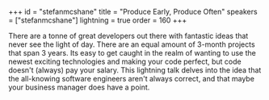 +++
id = "stefanmcshane"
title = "Produce Early, Produce Often"
speakers = ["stefanmcshane"]
lightning = true
order = 160
+++

There are a tonne of great developers out there with fantastic ideas that never see the light of day. 
There are an equal amount of 3-month projects that span 3 years.
Its easy to get caught in the realm of wanting to use the newest exciting technologies and making your code perfect, but code doesn't (always) pay your salary.
This lightning talk delves into the idea that the all-knowing software engineers aren't always correct, and that maybe your business manager does have a point.